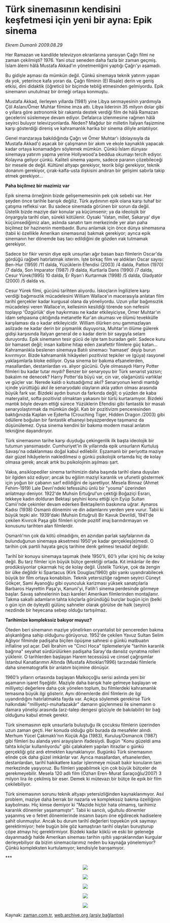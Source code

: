 # Türk sinemasının kendisini keşfetmesi için yeni bir ayna: Epik sinema

*Ekrem Dumanlı 2009.08.29*

<tr><td class="metin" colspan="2" style="padding-top: 20px; padding-left: 5px; padding-right: 10px;">Her Ramazan ve kandilde televizyon ekranlarına yansıyan Çağrı filmi ne zaman çekilmişti? 1976. Yani otuz seneden daha fazla bir zaman geçmiş. İslam âlemi hâlâ Mustafa Akkad'ın yönetmenliğini yaptığı Çağrı'yı aşamadı.</td></tr><tr><td class="metin" colspan="2" style="padding-top: 20px; padding-left: 5px; padding-right: 10px;"><p>Bu gidişle aşması da mümkün değil. Çünkü sinemaya teknik yatırım yapan da yok, yeterince kafa yoran da. Çağrı filminin (El Risale) derin ve geniş etkisi, dini didaktik (öğretici) bir biçimde tebliğ etmesinden gelmiyordu. Epik sinemanın unutulmaz bir örneği ortaya konmuştu.
<p>Mustafa Akkad, ilerleyen yıllarda (1981) yine Libya sermayesinin yardımıyla Çöl Aslanı/Ömer Muhtar filmine imza attı. Libya liderinin 35 milyon dolar gibi o yıllara göre astronomik bir rakamla destek verdiği film de hâlâ Ramazan gecelerini süslemeye devam ediyor. Defalarca izlenmesine rağmen hâlâ seyirci buluyor televizyonlarda. Neden? Mağdur bir milletin İtalyan faşizmine karşı gösterdiği direniş ve kahramanlık harika bir sinema diliyle anlatılıyor.
<p>Genel manzaraya bakıldığında Çağrı ve Ömer Muhtar'ı (dolayısıyla da Mustafa Akkad'ı) aşacak bir çalışmanın bir akım ve ekole kaynaklık yapacak kadar ortaya konamadığını söylemek mümkün. Çünkü İslam dünyası sinemaya yatırım yapma yerine Hollywood'a beddua okumayı tercih ediyor. Kolayına geliyor çünkü. Kaliteli sinema yapımı, sadece paranın çözebileceği bir mesele de değil. Kültürel altyapı gerekiyor, teorik bilgi gerekiyor, teknik donanım gerekiyor, çırak-kalfa-usta ilişkisini andıran bir gelişimi sabırla takip etmek gerekiyor...
<p><b>Paha biçilmez bir mazimiz var</b>
<p>Epik sinema örneğinin bizde gelişememesinin pek çok sebebi var. Her şeyden önce tarihle barışık değiliz. Türk aydınının epik olana karşı tuhaf bir çatışma refleksi var. Bu sadece sinemada görünen bir sorun da değil. Üstelik bizde maziye dair konular ya küçümsenir; ya da ideolojik bir önyargıyla tarihî olan, sürekli kötülenir. Oysaki 'Vatan, millet, Sakarya' diye küçümsediğimiz alan, aslında sanatın tam merkezinde yer alan paha biçilmez bir hazinenin membaıdır. Bunu anlamak için önce dünya sinemasına (tabii ki özellikle Amerikan sinemasına) bakmak gerekiyor; ayrıca epik sinemanın her dönemde baş tacı edildiğini de gözden ırak tutmamak gerekiyor.
<p>Sadece bir fikir versin diye epik unsurları ağır basan bazı filmlerin Oscar'da gördüğü rağbeti hatırlatmak isterim. İşte birkaç film ve aldıkları Oscar sayısı: Ben-Hur (1959) /11 dalda, Yüzüklerin Efendisi (2003) /4 dalda, Patton (1970) /7 dalda, Son İmparator (1987) /9 dalda, Kurtlarla Dans (1990) /7 dalda, Cesur Yürek(1995) 10 dalda, Er Ryan'ı Kurtarmak (1998) /5 dalda, Gladyatör (2000) /5 dalda vs.
<p>Cesur Yürek filmi, gücünü tarihten alıyordu. İskoçların İngilizlere karşı verdiği bağımsızlık mücadelesini William Wallace'ın macerasıyla anlatan film tarihî gerçekler kadar kurgusal olana da yöneliyordu. Uzun yıllar bağımsızlık mücadelesi veren Wallace'ın, kellesinin kesildiği törende son nefesini toplayıp 'Özgürlük' diye haykırması ne kadar etkileyiciyse, Ömer Muhtar'ın idam sehpasına çıktığında metanetle Kur'an okuması ve ölümü tevekkülle karşılaması da o kadar etkileyicidir. William ölürken onu gammazlayan asilzade ne kadar derin bir pişmanlık duyuyorsa, Muhtar'ın ölüme gülerek gidişi karşısında İtalyan general de o kadar derin bir saygıyla selam duruyordu. Epik sinemanın tesir gücü de işte tam buradan gelir. Sadece kuru bir hamaset değil; insan kalbine hitap eden zarafettir filmlere güç katan... Kahramanlıkla beslenen sinemaya Batılı sinemacı 'hamaset' deyip burun kıvırmıyor. Bizde kahramanlık hikâyeleri pozitivist tepkiler ve (güya) rasyonel yaklaşımlarla bloke ediliyor. Oysa sinema bir bakıma efsanelerden, masallardan, destanlardan vs. alıyor gücünü. Öyle olmasaydı Harry Potter filmleri bu kadar tutar mıydı? Benzer bir senaryoyu bir Türk senarist yazsın; bakalım ne denecek? Harry Potter'da büyü var, cin var, olağanüstü varlıklar ve güçler var. Nerede kaldı o kutsadığımız akıl? Senaryonun kendi mantığı içinde yürüttüğü akıl ile senaryodaki olayların akla yatkın olması arasında büyük fark var. Bizdeki aydın bunun da farkında değil; o yüzden de kaba materyalist, softa pozitivist olmaktan yakasını bir türlü kurtaramıyor. Bizdeki mantık böyle devam ettiği sürece Yüzüklerin Efendisi gibi fantastik bir masalı senaryolaştırmak da mümkün değil. Katı bir pozitivizm penceresinden baktığınızda Kaplan ve Ejderha (Crouching Tiger, Hidden Dragon /2003) gibi ödüllere boğulan bir fantastik efsaneyi beyazperdeye taşımanız da düşünülemez. Oysa sinema kendini bir bakıma modern masal anlatım tekniğine dayandırıyor. 
<p>Türk sinemasının tarihe karşı duyduğu çekingenlik ilk başta ideolojik bir tutumun yansımasıdır. Cumhuriyet'in ilk yıllarında epik unsurların Kurtuluş Savaşı'na odaklanması doğal kabul edilebilir. Eşzamanlı bir periyotta maziye dair güzel hikâyelerin nakledilmesi o günkü psikolojik ortamda hiç de kolay olmasa gerek; ancak artık bu psikolojinin aşılması şart.
<p>Vakıa, ansiklopediler sinema tarihimizin daha başında tarihî olana duyulan bir ilgiden söz ediyor; ancak bu eğilim maziyi karanlık ve ufunetli göstermek için yoğun bir çabanın sarf edildiğini de işaretliyor. Mesela Binnaz (Ahmet Fehim-1919) Lale Devri'ndeki tefessühü ünlü bir "yosma" üzerinden anlatmayı deniyor. 1922'de Muhsin Ertuğrul'un çektiği Boğaziçi Esrarı, tekkeye kadın dolduran Bektaşi şeyhini konu ettiği için Eyüp Sultan Camii'nde çekimler devam ederken Bektaşilerin baskınına uğrar. Aynaros Kadısı (1938) Osmanlı dönemini ve din adamlarını yerden yere vurur. Tabii ki büyük tepki alır. 1939'daki (Muhsin Ertuğrul) Bir Kavuk Devrildi, 1941'de çekilen Kıvırcık Paşa gibi filmleri içinde pozitif imaj barındırmayan ve konusunu tarihten alan filmlerdir.
<p>Osmanlı'nın çok da kötü olmadığını, en azından parlak sayfalarının da bulunduğunun sinemaya aksetmesi 1950'ye kadar gerçekleş(e)medi. O tarihin çok partili hayata geçiş tarihine denk gelmesi tesadüf değildir.
<p>Tarihî bir konuyu sinemaya taşımak (hele 1950'li, 60'lı yıllar için) hiç de kolay değil. Bu tarz filmler için büyük bütçe gerektiği ortada. Kıt imkânlar ile dev prodüksiyonlar çıkarmak hiç de kolay değil. Üstelik Türkiye, çok da zengin bir ülke değildir ki Spartacus (Kirk Douglas/1960) gibi yankı uyandırabilecek büyük bir film ortaya konabilsin. Teknik yetersizliğe rağmen seyirci Cüneyt Gökçer, Sami Ayanoğlu gibi oyunculuk karizması yüksek sanatçılarla Barbaros Hayrettin Paşa'yı, Kanuni'yi, Fatih'i sinema perdesinde görmeye başlar. Savaş sahnelerinin bazı kareleri Amerikan filmlerinden montajlanır. Takma sakallı adamların tahta kılıçlarla göründüğü burçlar bugün için (belki o gün için de öyleydi) gülünç sahneler olarak görülse de halk (seyirci) nezdinde bir heyecana sebep olduğu tartışılmaz.
<p><b>Tarihimize komplekssiz bakıyor muyuz?</b>
<p>Öteden beri sinemanın maziye yönelirken oryantalist bir pencereden bakma alışkanlığına sahip olduğunu görüyoruz. 1952'de çekilen Yavuz Sultan Selim Ağlıyor filminde padişaha biçilen öpüşme sahnesi o günkü matbuatın infialine yol açar. Deli İbrahim ve "Cinci Hoca" tiplemeleriyle "tarihin karanlık bağrına" seyahat sürdürülürken padişaha Saray'da dansöz oynatma rolleri yüklenir. O tarihlerden başlayan Harem tecessüsü ve cinsel çağrışımlar İstanbul Kanatlarımın Altında (Mustafa Altıoklar/1996) tarzındaki filmlerle daha sinematografik bir anlatım biçimine dönüşür.
<p>1960'lı yılların ortasında başlayan Malkoçoğlu serisi aslında yeni bir aşamanın işaret fişeğidir. Maziyle daha barışık hale gelmeye başlayan ve milliyetçi değerlere daha çok yönelen toplum, bu filmlerdeki kahramanlık temasına büyük ilgi gösterir. Aynı dönemlerde dinî filmlerin de ilgi uyandırdığını hatırlatmakta fayda var. Açıkça söylemek gerekirse Türk halkındaki "milliyetçi-muhafazakâr" damarın güçlenmesi ile sinemanın o damara yönelişi arasında (arz-talep dengesi gözüyle de bakılabilir) bir bağ olduğunu kabul etmek gerekir.
<p>Türk sinemasının epik unsurlarla buluştuğu ilk çocuksu filmlerin üzerinden uzun zaman geçti. Her konuda olduğu gibi burada da mesafeler alındı. Merhum Yücel Çakmaklı'nın Küçük Ağa (1983), Kuruluş/Osmancık (1987) gibi filmleri bu alanda yeni arayışların ifadesiydi. Bugün "Konu güzeldi ama tahta kılıçlar kullanılıyordu" gibi çalakalem yapılan itirazlar o günkü gerçekliği göz ardı etmekten kaynaklanıyor. Bugünkü Türk sinemasının elinde çok daha güzel imkânlar var. Ayrıca masallardan, efsanelerden, destanlardan, tarihî hakikatlere kadar işlenmeye müsait bakir konuların tam merkezinde yaşıyoruz. Bu filmleri yapabilmek için çok büyük bütçeler de gerekmeyebilir. Mesela 120 adlı film (Özhan Eren-Murat Saraçoğlu/2007) 3 milyon lira ile çekilmiş bir eser. Demek ki mütevazı bir bütçe ile epik bir film çekilebiliyor.
<p>Türk sinemasının sorunu teknik altyapı yetersizliğinden kaynaklanmıyor. Asıl problem, maziye daha berrak bir nazarla ve komplekssiz bakma özelliğinin kaybolması. Hiç kimse demiyor ki "Mazide hiçbir hata olmamış, tarihimiz karanlık dönemler yaşamamıştır". Tabii ki sancılı, uğultulu dönemler yaşanmış ve o fetret dönemlerinde insanın başını öne eğdirecek hadiselere şahit olunmuştur. Ancak bu durum tarihî değerleri topyekûn yok saymayı gerektirmiyor; hele bugün bile göz kamaştıran tarihî olayları buruşturup çöpe atmayı hiç gerektirmiyor. Bizdeki kadar köklü ve eski bir geleneğe dayanmadığı halde Amerikan sineması tarihin ışıltılı yapraklarından kurgular derleyebiliyor da bizim sinemacılarımız neden bu kaynağa yönelemiyor? Çünkü kompleksten kurtulamıyor; kendisiyle barışamıyor.
<p>***
<p><p align="center"><img src="http://web.archive.org/web/20090904153005im_/http://medya.zaman.com.tr/2009/08/29/sinema01.jpg"/>
<p><p align="center"><img src="http://web.archive.org/web/20090904153005im_/http://medya.zaman.com.tr/2009/08/29/sinema02.jpg"/>
<p><p align="center"><img src="http://web.archive.org/web/20090904153005im_/http://medya.zaman.com.tr/2009/08/29/sinema03.jpg"/>
<p><p align="center"><img src="http://web.archive.org/web/20090904153005im_/http://medya.zaman.com.tr/2009/08/29/sinema04.jpg"/>
<p><p align="center"><img src="http://web.archive.org/web/20090904153005im_/http://medya.zaman.com.tr/2009/08/29/sinema05.jpg"/><br/></p></p></p></p></p></p></p></p></p></p></p></p></p></p></p></p></p></p></p></p></p></p></p></p></p></p></p></td></tr>

Kaynak: [zaman.com.tr](http://zaman.com.tr/yazar.do?yazino=885731), [web.archive.org (arşiv bağlantısı)](http://web.archive.org/web/20090904153005/http://www.zaman.com.tr:80/yazar.do?yazino=885731)
